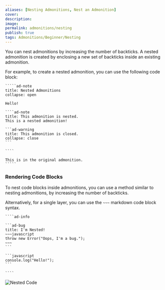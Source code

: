 ```yaml
---
aliases: [Nesting Admonitions, Nest an Admonition]
cover: 
description: 
image: 
permalink: admonitions/nesting
publish: true
tags: Admonitions/Beginner/Nesting
---
```


You can nest admonitions by increasing the number of backticks. A nested admonition is created by enclosing a new set of backticks inside an existing admonition. 

For example, to create a nested admonition, you can use the following code block:

``````
`````ad-note
title: Nested Admonitions
collapse: open

Hello!

````ad-note
title: This admonition is nested.
This is a nested admonition!

```ad-warning
title: This admonition is closed.
collapse: close
```

````

This is in the original admonition.
`````
``````

### Rendering Code Blocks

To nest code blocks inside admonitions, you can use a method similar to nesting admonitions, by increasing the number of backticks. 

Alternatively, for a single layer, you can use the `~~~` markdown code block syntax.

`````
````ad-info

```ad-bug
title: I'm Nested!
~~~javascript
throw new Error("Oops, I'm a bug.");
~~~
```

```javascript
console.log("Hello!");
```

````
`````

![Nested Code](https://github.com/javalent/admonitions/blob/main/publish/images/nested-code.png?raw=true)

